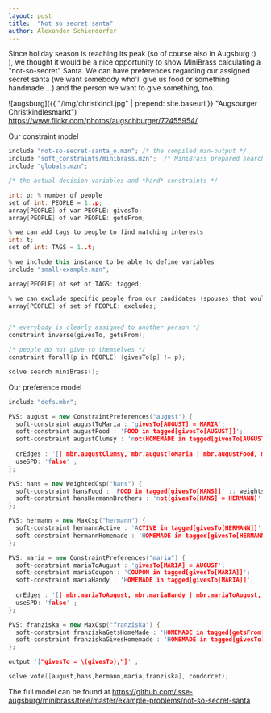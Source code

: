 ```yaml
---
layout: post
title:  "Not so secret santa"
author: Alexander Schiendorfer
---
```

Since holiday season is reaching its peak (so of course also in Augsburg :) ), we thought it would be a nice opportunity to show MiniBrass calculating a "not-so-secret" Santa. We can have preferences regarding our assigned secret santa (we want somebody who'll give us food or something handmade ...) and the person we want to give something, too.

![augsburg]({{ "/img/christkindl.jpg" | prepend: site.baseurl }} "Augsburger Christkindlesmarkt") 
<https://www.flickr.com/photos/augschburger/72455954/>

Our constraint model
```c++
include "not-so-secret-santa_o.mzn"; /* the compiled mzn-output */
include "soft_constraints/minibrass.mzn";  /* MiniBrass prepared searches */
include "globals.mzn";

/* the actual decision variables and *hard* constraints */

int: p; % number of people
set of int: PEOPLE = 1..p;
array[PEOPLE] of var PEOPLE: givesTo;
array[PEOPLE] of var PEOPLE: getsFrom;

% we can add tags to people to find matching interests 
int: t;
set of int: TAGS = 1..t;

% we include this instance to be able to define variables
include "small-example.mzn";

array[PEOPLE] of set of TAGS: tagged;

% we can exclude specific people from our candidates (spouses that would get a gift anyway)
array[PEOPLE] of set of PEOPLE: excludes;


/* everybody is clearly assigned to another person */
constraint inverse(givesTo, getsFrom);

/* people do not give to themselves */
constraint forall(p in PEOPLE) (givesTo[p] != p);

solve search miniBrass();

```

Our preference model 
```c++
include "defs.mbr";

PVS: august = new ConstraintPreferences("august") {
  soft-constraint augustToMaria : 'givesTo[AUGUST] = MARIA';
  soft-constraint augustFood : 'FOOD in tagged[givesTo[AUGUST]]';
  soft-constraint augustClumsy : 'not(HOMEMADE in tagged[givesTo[AUGUST]])';
  
  crEdges : '[| mbr.augustClumsy, mbr.augustToMaria | mbr.augustFood, mbr.augustToMaria |]';
  useSPD: 'false' ;
};

PVS: hans = new WeightedCsp("hans") {
  soft-constraint hansFood : 'FOOD in tagged[givesTo[HANS]]' :: weights('10');
  soft-constraint hansHermannBrothers : 'not(givesTo[HANS] = HERMANN)' :: weights('5');
};

PVS: hermann = new MaxCsp("hermann") {
  soft-constraint hermannActive : 'ACTIVE in tagged[givesTo[HERMANN]]';
  soft-constraint hermannHomemade : 'HOMEMADE in tagged[givesTo[HERMANN]]';
};

PVS: maria = new ConstraintPreferences("maria") {
  soft-constraint mariaToAugust : 'givesTo[MARIA] = AUGUST';
  soft-constraint mariaCoupon : 'COUPON in tagged[givesTo[MARIA]]';
  soft-constraint mariaHandy : 'HOMEMADE in tagged[givesTo[MARIA]]';
  
  crEdges : '[| mbr.mariaToAugust, mbr.mariaHandy | mbr.mariaToAugust, mbr.mariaCoupon |]';
  useSPD: 'false' ;
};

PVS: franziska = new MaxCsp("franziska") {
  soft-constraint franziskaGetsHomeMade : 'HOMEMADE in tagged[getsFrom[FRANZISKA]]';
  soft-constraint franziskaGivesHomemade : 'HOMEMADE in tagged[givesTo[FRANZISKA]]';
};

output '["givesTo = \(givesTo);"]' ;

solve vote([august,hans,hermann,maria,franziska], condorcet);
```

The full model can be found at <https://github.com/isse-augsburg/minibrass/tree/master/example-problems/not-so-secret-santa>
